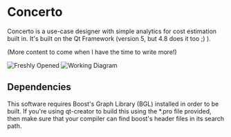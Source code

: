 Concerto
========

Concerto is a use-case designer with simple analytics for cost estimation built in. It's built
on the Qt Framework (version 5, but 4.8 does it too ;) ).

(More content to come when I have the time to write more!)

![Freshly Opened](http://i.imgur.com/tNKvskk.jpg)
![Working Diagram](http://i.imgur.com/lCtVuyK.jpg)

## Dependencies

This software requires Boost's Graph Library (BGL) installed in order to be built. If you're using qt-creator
to build this using the *.pro file provided, then make sure that your compiler can find boost's header files
in its search path.
